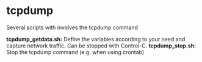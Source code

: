 # tcpdump
Several scripts with involves the tcpdump command

<strong>tcpdump_getdata.sh:</strong> Define the variables according to your need and capture network traffic. Can be stopped with Control-C.
<strong>tcpdump_stop.sh:</strong> Stop the tcpdump command (e.g. when using crontab)
